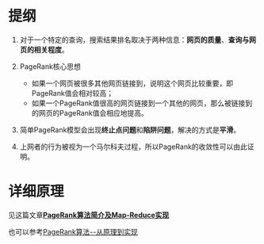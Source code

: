 # 提纲

1. 对于一个特定的查询，搜索结果排名取决于两种信息：**网页的质量**、**查询与网页的相关程度**。
2. PageRank核心思想

	- 如果一个网页被很多其他网页链接到，说明这个网页比较重要，即PageRank值会相对较高；
	- 如果一个PageRank值很高的网页链接到一个其他的网页，那么被链接到的网页的PageRank值会相应地提高。
3. 简单PageRank模型会出现**终止点问题**和**陷阱问题**，解决的方式是**平滑**。
4. 上网者的行为被视为一个马尔科夫过程，所以PageRank的收敛性可以由此证明。

# 详细原理

见这篇文章[**PageRank算法简介及Map-Reduce实现**](http://blog.jobbole.com/71431/)

也可以参考[PageRank算法--从原理到实现](http://www.cnblogs.com/rubinorth/p/5799848.html)